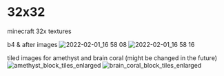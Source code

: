 # 32x32
minecraft 32x textures

b4 & after images
![2022-02-01_16 58 08](https://user-images.githubusercontent.com/97774491/151952542-ee272082-b117-407e-9e0b-3f8fa17ca4b8.png)
![2022-02-01_16 58 16](https://user-images.githubusercontent.com/97774491/151952532-9335e8c1-4e14-4166-b132-ad31a55009cf.png)

tiled images for amethyst and brain coral (might be changed in the future)
![amethyst_block_tiles_enlarged](https://user-images.githubusercontent.com/97774491/151940132-905d4415-dc8d-49e9-9506-362b7dfe8577.png)
![brain_coral_block_tiles_enlarged](https://user-images.githubusercontent.com/97774491/151940141-912e8505-28fd-48da-a374-0b26d4edaa07.png)
